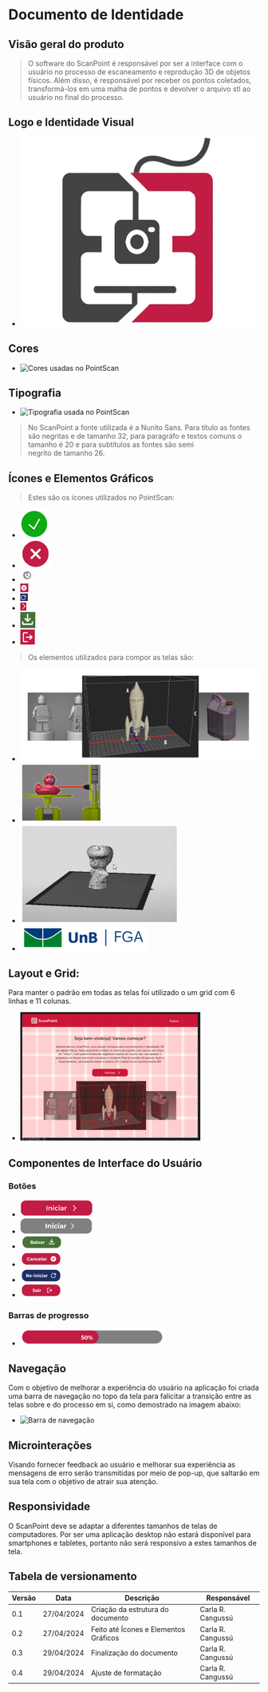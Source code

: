 # Documento de Identidade

## Visão geral do produto
 > O software do ScanPoint é responsável por ser a interface com o usuário  no processo de escaneamento e reprodução 3D de objetos físicos. Além disso, é responsável por receber os pontos coletados, transformá-los em uma malha de pontos e devolver o arquivo stl ao usuário no final do processo.

## Logo e Identidade Visual
* ![Logo do PointScan](docs/assets/scanpoint-logo.png)

## Cores
* ![Cores usadas no PointScan](docs/assets/cores.png)


## Tipografia
* ![Tipografia usada no PointScan](docs/assets/tipografia.png)

> No ScanPoint a fonte utilizada é a Nunito Sans. Para título as fontes são negritas e de tamanho 32, para paragráfo e textos comuns o tamanho é 20 e para subtítulos as fontes são semi negrito de tamanho 26.

## Ícones e Elementos Gráficos
> Estes são os ícones utilizados no PointScan:
* ![Ícone para mensagens de sucesso](docs/assets/identidade/check.png)
* ![Ícone para mensagens de erro ou falha](docs/assets/identidade/x.png)
* ![Ícone para representar o tempo](docs/assets/identidade/time.png)
* ![Ícone para cancelamento e exclusão](docs/assets/identidade/xx.png)
* ![Ícone para re-inicar ou recarregar](docs/assets/identidade/reload.png)
* ![Ícone para próximo passo](docs/assets/identidade/v.png)
* ![Ícone para baixar arquivo](docs/assets/identidade/baixar.png)
* ![Ícone para sair](docs/assets/identidade/sair.png)

> Os elementos utilizados para compor as telas são:
* ![Elemento 1](docs/assets/identidade/elemento1.png)
* ![Elemento 2](docs/assets/identidade/elemento2.png)
* ![Elemento 3](docs/assets/identidade/elemento3.png)
* ![Logo da UnB com FGA](docs/assets/identidade/unb-fga.png)

## Layout e Grid:
Para manter o padrão em todas as telas foi utilizado o um grid com 6 linhas e 11 colunas.
* ![Grid](docs/assets/identidade/grid.png)

## Componentes de Interface do Usuário
 ### Botões
 * ![Botão para iniciar habilitado](docs/assets/identidade/botao-iniciar1.png)
 * ![Botão para iniciar desabilitado](docs/assets/identidade/botao-iniciar2.png)
*  ![Botão para baixar arquivo](docs/assets/identidade/botao-baixar.png)
 * ![Botão para cancelar](docs/assets/identidade/botao-cancelar.png)
 * ![Botão para re-iniciar](docs/assets/identidade/botao-reload.png)
 * ![Botão para sair](docs/assets/identidade/botao-sair.png)

 ### Barras de progresso
*  ![Barra de progresso](docs/assets/identidade/barra-de-carregamento.png)

## Navegação
Com o objetivo de melhorar a experiência do usuário na aplicação foi criada uma barra de navegação no topo da tela para falicitar a transição entre as telas sobre e do processo em si, como demostrado na imagem abaixo:
* ![Barra de navegação](nav-bar.png)

## Microinterações
Visando fornecer feedback ao usuário e melhorar sua experiência as mensagens de erro serão transmitidas por meio de pop-up, que saltarão em sua tela com o objetivo de atrair sua atenção.

## Responsividade
O ScanPoint deve se adaptar a diferentes tamanhos de telas de computadores. Por ser uma aplicação desktop não estará disponível para smartphones e tabletes, portanto não será responsivo a estes tamanhos de tela. 

## Tabela de versionamento

| Versão| Data | Descrição | Responsável|
|-------|------|-----------|------------|
| 0.1 | 27/04/2024 | Criação da estrutura do documento | Carla R. Cangussú |
| 0.2 | 27/04/2024 | Feito até Ícones e Elementos Gráficos | Carla R. Cangussú |
| 0.3 | 29/04/2024 | Finalização do documento | Carla R. Cangussú |
| 0.4 | 29/04/2024 |Ajuste de formatação | Carla R. Cangussú |